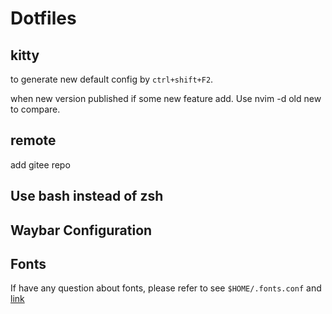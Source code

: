 # Dotfiles

## kitty

to generate new default config by `ctrl+shift+F2`.

when new version published if some new feature add. Use nvim -d old new to compare.

## remote

add gitee repo

## Use bash instead of zsh

## Waybar Configuration

## Fonts

If have any question about fonts, please refer to see `$HOME/.fonts.conf` and [link](https://catcat.cc/post/2021-03-07/)
